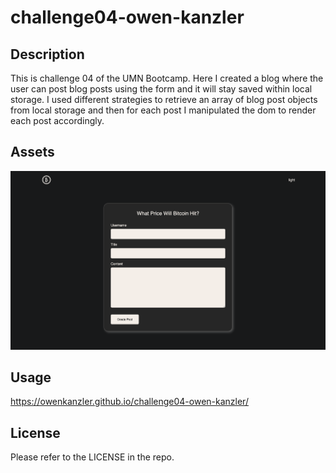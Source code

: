# challenge04-owen-kanzler

## Description

This is challenge 04 of the UMN Bootcamp. Here I created a blog where the user can post blog posts using the form and it will stay saved within local storage. I used different strategies to retrieve an array of blog post objects from local storage and then for each post I manipulated the dom to render each post accordingly.

## Assets

![screenshot of the blog post landing page](./assets/imgs/screenshot.png)

## Usage

https://owenkanzler.github.io/challenge04-owen-kanzler/

## License

Please refer to the LICENSE in the repo.

